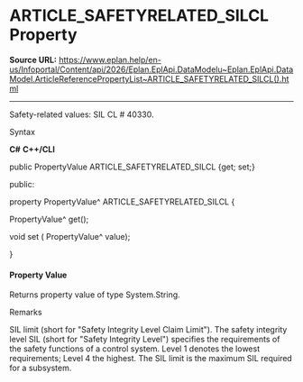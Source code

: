 # ARTICLE_SAFETYRELATED_SILCL Property

**Source URL:** https://www.eplan.help/en-us/Infoportal/Content/api/2026/Eplan.EplApi.DataModelu~Eplan.EplApi.DataModel.ArticleReferencePropertyList~ARTICLE_SAFETYRELATED_SILCL().html

---

Safety-related values: SIL CL # 40330.

Syntax

**C#**
**C++/CLI**


public PropertyValue ARTICLE_SAFETYRELATED_SILCL {get; set;}

public:

property PropertyValue^ ARTICLE_SAFETYRELATED_SILCL {

   PropertyValue^ get();

   void set (    PropertyValue^ value);

}


#### Property Value

Returns property value of type System.String.

Remarks

SIL limit (short for "Safety Integrity Level Claim Limit"). The safety integrity level SIL (short for "Safety Integrity Level") specifies the requirements of the safety functions of a control system. Level 1 denotes the lowest requirements; Level 4 the highest. The SIL limit is the maximum SIL required for a subsystem.
